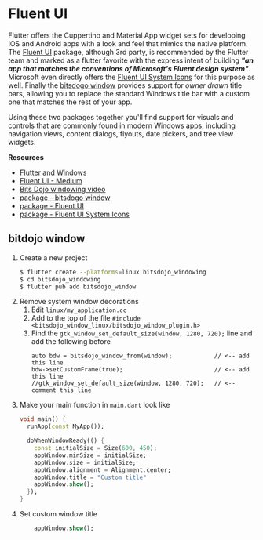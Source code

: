 # Fluent UI
Flutter offers the Cuppertino and Material App widget sets for developing IOS and Android apps with 
a look and feel that mimics the native platform. The [Fluent UI](https://pub.dev/packages/fluent_ui) 
package, although 3rd party, is recommended by the Flutter team and marked as a flutter favorite with 
the express intent of building ***"an app that matches the conventions of Microsoft's Fluent design 
system"***. Microsoft even directly offers the [Fluent UI System Icons](https://pub.dev/packages/fluentui_system_icons)
for this purpose as well. Finally the [bitsdogo window](https://pub.dev/packages/bitsdojo_window) 
provides support for *owner drawn* title bars, allowing you to replace the standard Windows title bar 
with a custom one that matches the rest of your app.

Using these two packages together you'll find support for visuals and controls that are commonly 
found in modern Windows apps, including navigation views, content dialogs, flyouts, date pickers, and 
tree view widgets.

**Resources**
* [Flutter and Windows](https://docs.flutter.dev/platform-integration/windows/building)
* [Fluent UI - Medium](https://medium.com/nybles/working-with-fluent-ui-to-create-native-like-windows-app-a8e191828c2a)
* [Bits Dojo windowing video](https://www.youtube.com/watch?v=bee2AHQpGK4)
* [package - bitsdogo window](https://pub.dev/packages/bitsdojo_window) 
* [package - Fluent UI](https://pub.dev/packages/fluent_ui) 
* [package - Fluent UI System Icons](https://pub.dev/packages/fluentui_system_icons) 

## bitdojo window
1. Create a new project
   ```bash
   $ flutter create --platforms=linux bitsdojo_windowing
   $ cd bitsdojo_windowing
   $ flutter pub add bitsdojo_window
   ```
2. Remove system window decorations
   1. Edit `linux/my_application.cc`
   2. Add to the top of the file `#include <bitsdojo_window_linux/bitsdojo_window_plugin.h>`
   3. Find the `gtk_window_set_default_size(window, 1280, 720);` line and add the following before
      ```
      auto bdw = bitsdojo_window_from(window);            // <-- add this line
      bdw->setCustomFrame(true);                          // <-- add this line
      //gtk_window_set_default_size(window, 1280, 720);   // <-- comment this line
      ```
3. Make your main function in `main.dart` look like
   ```dart
   void main() {
     runApp(const MyApp());

     doWhenWindowReady(() {
       const initialSize = Size(600, 450);
       appWindow.minSize = initialSize;
       appWindow.size = initialSize;
       appWindow.alignment = Alignment.center;
       appWindow.title = "Custom title"
       appWindow.show();
     });
   }
   ```
4. Set custom window title
   ```dart
       appWindow.show();
   ```

<!-- 
vim: ts=2:sw=2:sts=2
-->
